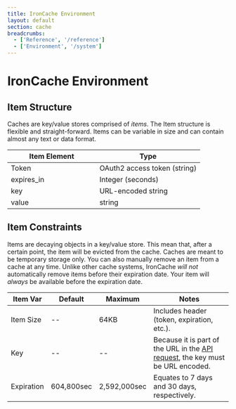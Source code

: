 ```yaml
---
title: IronCache Environment
layout: default
section: cache
breadcrumbs:
  - ['Reference', '/reference']
  - ['Environment', '/system']
---
```


# IronCache Environment

## Item Structure
Caches are key/value stores comprised of *items*. The Item structure is 
flexible and straight-forward. Items can be variable in size and can contain 
almost any text or data format.

<table class="reference">
  <thead>
    <tr><th style="width: 46%;">Item Element</th><th style="width: 54%;">Type</th></tr>
  </thead>
  <tbody>
    <tr><td>Token</td><td>OAuth2 access token (string)</td></tr>
    <tr><td>expires_in</td><td>Integer (seconds)</td></tr>
    <tr><td>key</td><td>URL-encoded string</td></tr>
    <tr><td>value</td><td>string</td></tr>
  </tbody>
</table>

## Item Constraints

Items are decaying objects in a key/value store. This mean that, after a 
certain point, the item will be evicted from the cache. Caches are meant to 
be temporary storage only. You can also manually remove an item from a cache 
at any time. Unlike other cache systems, IronCache *will not* automatically 
remove items before their expiration date. Your item will *always* be 
available before the expiration date.

<table class="reference">
  <thead>
    <tr><th style="width: 16%;">Item Var</th><th style="width: 15%;">Default</th><th style="width: 15%;">Maximum</th><th style="width: 54%;">Notes</th></tr>
  </thead>
  <tbody>
    <tr><td>Item Size</td><td>--</td><td>64KB</td><td>Includes header (token, expiration, etc.).</td></tr>
    <tr><td>Key</td><td>--</td><td>--</td><td>Because it is part of the URL in the <a href="/cache/reference/api">API request</a>, the key must be URL encoded.</td></tr>
    <tr><td>Expiration</td><td>604,800sec</td><td>2,592,000sec</td><td>Equates to 7 days and 30 days, respectively.</td></tr>
  </tbody>
</table>
